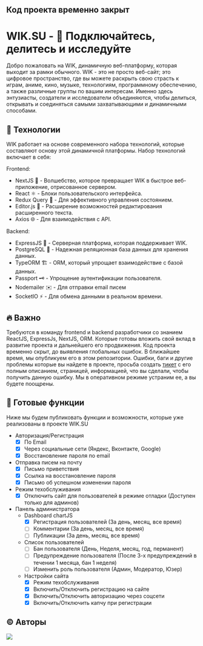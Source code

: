 ## Код проекта временно закрыт

# WIK.SU - 💚 Подключайтесь, делитесь и исследуйте
Добро пожаловать на WIK, динамичную веб-платформу, которая выходит за рамки обычного. WIK - это не просто веб-сайт; это цифровое пространство, где вы можете раскрыть свою страсть к играм, аниме, кино, музыке, технологиям, программному обеспечению, а также различные группы по вашим интересам. Именно здесь энтузиасты, создатели и исследователи объединяются, чтобы делиться, открывать и соединяться самыми захватывающими и динамичными способами.

## 🔧 Технологии
WIK работает на основе современного набора технологий, которые составляют основу этой динамичной платформы. Набор технологий включает в себя:

Frontend:

- NextJS 🚀 - Волшебство, которое превращает WIK в быстрое веб-приложение, отрисованное сервером.
- React ⚛️ - Блоки пользовательского интерфейса.
- Redux Query 🧰 - Для эффективного управления состоянием.
- Editor.js 📝 - Расширение возможностей редактирования расширенного текста.
- Axios 🌐 - Для взаимодействия с API.

Backend:

- ExpressJS 🦅 - Серверная платформа, которая поддерживает WIK.
- PostgreSQL 🐘 - Надежная реляционная база данных для хранения данных.
- TypeORM 🏗️ - ORM, который упрощает взаимодействие с базой данных.
- Passport 🗝️ - Упрощение аутентификации пользователя.
- Nodemailer ✉️ - Для отправки email писем
- SocketIO ⚡ - Для обмена данными в реальном времени.

## 🔥 Важно

Требуются в команду frontend и backend разработчики со знанием ReactJS, ExpressJs, NextJS, ORM. Которые готовы вложить свой вклад в развитие проекта и дальнейшего его продвижения.
Код проекта временно скрыт, до выявления глобальных ошибок. В ближайшее время, мы опубликуем его в этом репозитории. 
Ошибки, баги и другие проблемы которые вы найдете в проекте, просьба создать [тикет](https://github.com/ckatala/wik.su/issues/new) с его полным описанием, страницей, информацией, что вы сделали, чтобы получить данную ошибку. Мы в оперативном режиме устраним ее, а вы будете поощрены.  

## 🚀 Готовые функции
Ниже мы будем публиковать функции и возможности, которые уже реализованы в проекте WIK.SU

- Авторизация/Регистрация
  - [x] По Email
  - [x] Через социальные сети (Яндекс, Вконтакте, Google)
  - [x] Восстановление пароля по email
- Отправка писем на почту
  - [x] Письмо приветствия
  - [x] Ссылка на восстановление пароля
  - [x] Письмо об успешном изменении пароля
- Режим техобслуживания
    - [x] Отключить сайт для пользователей в режиме отладки (Доступен только для админов)
- Панель администратора
  - Dashboard chartJS
    - [x] Регистрация пользователей (За день, месяц, все время)
    - [ ] Комментарии (За день, месяц, все время)
    - [ ] Публикации (За день, месяц, все время)
  - Список пользователей
    - [ ] Бан пользователя (День, Неделя, месяц, год, перманент)
    - [ ] Предупреждение пользователя (После 3-х предупреждений в течении 1 месяца, бан 1 неделя)
    - [ ] Изменить роль пользователя (Админ, Модератор, Юзер)
  - Настройки сайта
    - [x] Режим техобслуживания
    - [x] Включить/Отключить регистрацию на сайте
    - [x] Включить/Отключить авторизацию через соцсети
    - [x] Включить/Отключить капчу при регистрации

## ©️ Авторы
[![](https://github.com/ckatala.png?size=50)](https://github.com/ckatala)
